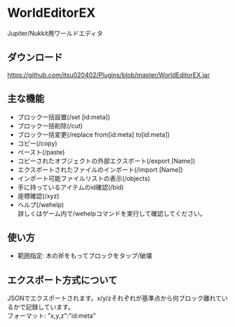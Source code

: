 # WorldEditorEX
Jupiter/Nukkit用ワールドエディタ  
  
## ダウンロード
<a href="https://github.com/itsu020402/Plugins/blob/master/WorldEditorEX.jar">https://github.com/itsu020402/Plugins/blob/master/WorldEditorEX.jar</a>    

## 主な機能
- ブロック一括設置(/set [id:meta])  
- ブロック一括削除(/cut)  
- ブロック一括変更(/replace from[id:meta] to[id:meta])  
- コピー(/copy)  
- ペースト(/paste)  
- コピーされたオブジェクトの外部エクスポート(/export [Name])  
- エクスポートされたファイルのインポート(/import [Name]) 
- インポート可能ファイルリストの表示(/objects)  
- 手に持っているアイテムのid確認(/bid)  
- 座標確認(/xyz)  
- ヘルプ(/wehelp)  
詳しくはゲーム内で/wehelpコマンドを実行して確認してください。  
  
## 使い方
- 範囲指定: 木の斧をもってブロックをタップ/破壊  
  
## エクスポート方式について
JSONでエクスポートされます。x/y/zそれぞれが基準点から何ブロック離れているかで記録しています。  
フォーマット: "x,y,z":"id:meta"  